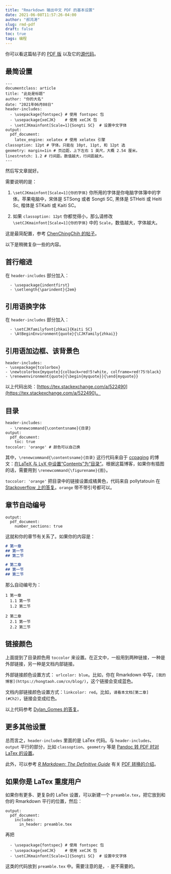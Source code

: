 ```yaml
---
title: "Rmarkdown 输出中文 PDF 的基本设置"
date: 2021-06-08T11:57:26-04:00
author: "郝鸿涛"
slug: rmd-pdf
draft: false
toc: true
tags: 编程
---
```


你可以看这篇帖子的 [PDF 版](/files/cnblog/rmd-pdf.pdf) 以及它的[源代码](https://github.com/hongtaoh/hongtaoh.github.io/blob/sources/static/files/cnblog/rmd-pdf.Rmd)。

## 最简设置

```rmd
---
documentclass: article
title: "此处是标题"
author: "你的大名"
date: "2021年06月08日"
header-includes:
  - \usepackage{fontspec} # 使用 fontspec 包
  - \usepackage{xeCJK}    # 使用 xeCJK 包
  - \setCJKmainfont[Scale=1]{Songti SC}  # 设置中文字体
output: 
  pdf_document: 
    latex_engine: xelatex # 使用 xelatex 引擎
classoption: 12pt # 字体。只能在 10pt, 11pt, 和 12pt 选
geometry: margin=1in # 页边距，上下左右 1 英尺，大概 2.54 厘米。
linestretch: 1.2 # 行间距。数值越大，行间距越大。
---
```

然后写文章就好。

需要说明的是：

1. `\setCJKmainfont[Scale=1]{你的字体}` 你所用的字体是你电脑字体簿中的字体。苹果电脑中，宋体是 STSong 或者 Songti SC, 黑体是 STHeiti 或 Heiti Sc, 楷体是 STKaiti 或 Kaiti SC。

2. 如果 `classoption: 12pt` 你都觉得小，那么请修改 `\setCJKmainfont[Scale=1]{你的字体}` 中的 `Scale`，数值越大，字体越大。

这是最简配置，参考 [ChenChingChih 的帖子](https://github.com/yihui/tinytex/issues/223#issue-649511395)。

以下是稍微复杂一些的内容。

## 首行缩进

在 `header-includes` 部分加入：

```rmd
  - \usepackage{indentfirst}
  - \setlength{\parindent}{2em}
```

## 引用语换字体

在 `header-includes` 部分加入：

```rmd
  - \setCJKfamilyfont{zhkai}{Kaiti SC}
  - \AtBeginEnvironment{quote}{\CJKfamily{zhkai}}
```

## 引用语加边框、该背景色

```
header-includes:
- \usepackage{tcolorbox}
- \newtcolorbox{myquote}{colback=red!5!white, colframe=red!75!black}
- \renewenvironment{quote}{\begin{myquote}}{\end{myquote}}
```

以上代码出处：[https://tex.stackexchange.com/a/522490](https://tex.stackexchange.com/a/522490)。

## 目录

```rmd
header-includes:
  - \renewcommand{\contentsname}{目录}
output:
  pdf_document:
    toc: true
toccolor: 'orange' # 颜色可以自己换
```

其中，`\renewcommand{\contentsname}{目录}` 这行代码来自于 [ccpaging](https://www.cnblogs.com/ccpaging/) 的博文：[在LaTeX 与 LyX 中设置“Contents”为“目录”](https://www.cnblogs.com/ccpaging/p/4089528.html)。根据这篇博客，如果你有插图的话，需要用到 `\renewcommand{\figurename}{图}`。

`toccolor: 'orange'` 把目录中的链接设置成橘黄色，代码来自 pollytatouin 在 [Stackoverflow 上的答复](https://stackoverflow.com/a/57190730)。`orange` 带不带引号都可以。


## 章节自动编号

```rmd
output: 
  pdf_document:
    number_sections: true
```

这就和你的章节有关系了。如果你的内容是：

```md
# 第一章
## 第一节
## 第二节

# 第二章
## 第一节
## 第二节
```

那么自动编号为：

```rmd
1 第一章
  1.1 第一节
  1.2 第二节

2 第二章
  2.1 第一节
  2.2 第二节
```

## 链接颜色

上面提到了目录颜色用 `toccolor` 来设置。在正文中，一般用到两种链接，一种是外部链接，另一种是文档内部链接。

外部链接颜色设置方式： `urlcolor: blue`。比如，你在 Rmarkdown 中写，`[我的博客](https://hongtaoh.com/cn/blog/)`，这个链接会变成蓝色。

文档内部链接颜色设置方式：`linkcolor: red`。比如，`请看本文档[第二章](#Ch2)`，链接会变成红色。

以上代码参考 [Dylan_Gomes 的答复](https://stackoverflow.com/a/64775534)。

## 更多其他设置

总而言之，`header-includes` 里面的是 LaTex 代码。与 `header-includes`、`output` 平行的部分，比如 `classoption`、`geometry` 等是 [Pandoc 转 PDF 时对 LaTex 的设置](https://pandoc.org/MANUAL.html#variables-for-latex)。

此外，可以参考 [*R Markdown: The Definitive Guide*](https://bookdown.org/yihui/rmarkdown/) 有关 [PDF 转换的介绍](https://bookdown.org/yihui/rmarkdown/pdf-document.html)。

## 如果你是 LaTex 重度用户

如果你有更多、更复杂的 LaTex 设置，可以新建一个 `preamble.tex`，把它放到和你的 Rmarkdown 平行的位置，然后：

```rmd
output:
  pdf_document:
    includes:
      in_header: preamble.tex
```

再把 

```rmd
  - \usepackage{fontspec} # 使用 fontspec 包
  - \usepackage{xeCJK}    # 使用 xeCJK 包
  - \setCJKmainfont[Scale=1]{Songti SC}  # 设置中文字体
```

这类的代码放到 `preamble.tex` 中。需要注意的是，`-` 是不需要的。